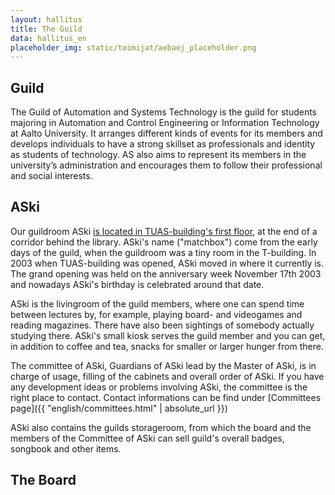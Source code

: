 ```yaml
---
layout: hallitus
title: The Guild
data: hallitus_en
placeholder_img: static/toimijat/aebaej_placeholder.png
---
```

## Guild
The Guild of Automation and Systems Technology is the guild for students majoring in Automation and Control Engineering or Information Technology at Aalto University. It arranges different kinds of events for its members and develops individuals to have a strong skillset as professionals and identity as students of technology. AS also aims to represent its members in the university’s administration and encourages them to follow their professional and social interests.

## ASki
Our guildroom ASki [is located in TUAS-building's first floor](as.fi/askikartta.html), at the end of a corridor behind the library. ASki's name ("matchbox") come from the early days of the guild, when the guildroom was a tiny room in the T-building. In 2003 when TUAS-building was opened, ASki moved in where it currently is. The grand opening was held on the anniversary week November 17th 2003 and nowadays ASki's birthday is celebrated around that date.

ASki is the livingroom of the guild members, where one can spend time between lectures by, for example, playing board- and videogames and reading magazines. There have also been sightings of somebody actually studying there. ASki's small kiosk serves the guild member and you can get, in addition to coffee and tea, snacks for smaller or larger hunger from there.

The committee of ASki, Guardians of ASki lead by the Master of ASki, is in charge of usage, filling of the cabinets and overall order of ASki. If you have any development ideas or problems involving ASki, the committee is the right place to contact. Contact informations can be find under [Committees page]({{ "english/committees.html" | absolute_url }})

ASki also contains the guilds storageroom, from which the board and the members of the Committee of ASki can sell guild's overall badges, songbook and other items.

## The Board